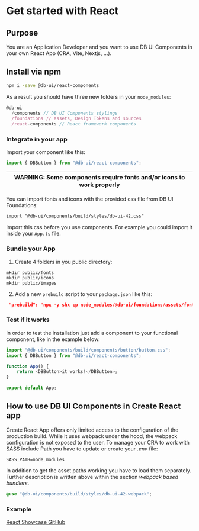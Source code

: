 # Get started with React

## Purpose

You are an Application Developer and you want to use DB UI Components in your own React App (CRA, Vite, Nextjs, ...).

## Install via npm

```bash
npm i -save @db-ui/react-components
```

As a result you should have three new folders in your `node_modules`:

```javascript
@db-ui
  /components // DB UI Components stylings
  /foundations // assets, Design Tokens and sources
  /react-components // React framework components
```

### Integrate in your app

Import your component like this:

```typescript
import { DBButton } from "@db-ui/react-components";
```

| WARNING: Some components require fonts and/or icons to work properly |
| -------------------------------------------------------------------- |

You can import fonts and icons with the provided css file from DB UI Foundations:

`import "@db-ui/components/build/styles/db-ui-42.css"`

Import this css before you use components. For example you could import it inside your `App.ts` file.

### Bundle your App

1. Create 4 folders in you public directory:

```shell
mkdir public/fonts
mkdir public/icons
mkdir public/images
```

2. Add a new `prebuild` script to your `package.json` like this:

```json
 "prebuild": "npx -y shx cp node_modules/@db-ui/foundations/assets/fonts/* public/fonts & npx -y shx cp node_modules/@db-ui/foundations/assets/icons/* public/icons & npx -y shx cp node_modules/@db-ui/foundations/assets/images/* public/images",
```

### Test if it works

In order to test the installation just add a component to your functional component, like in the example below:

```js
import "@db-ui/components/build/components/button/button.css";
import { DBButton } from "@db-ui/react-components";

function App() {
	return <DBButton>it works!</DBButton>;
}

export default App;
```

## How to use DB UI Components in Create React app

Create React App offers only limited access to the configuration of the production build. While it uses webpack under the hood, the webpack configuration is not exposed to the user.
To manage your CRA to work with SASS include Path you have to update or create your _.env_ file:

```
SASS_PATH=node_modules
```

In addition to get the asset paths working you have to load them separately. Further description is written above within the section _webpack based bundlers_.

```scss
@use "@db-ui/components/build/styles/db-ui-42-webpack";
```

### Example

[React Showcase GitHub](https://github.com/db-ui/mono/tree/main/showcases/react-showcase)
